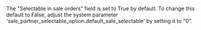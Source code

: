 The "Selectable in sale orders" field is set to True by default. To
change this default to False, adjust the system parameter
'sale_partner_selectable_option.default_sale_selectable' by setting it
to "0".
